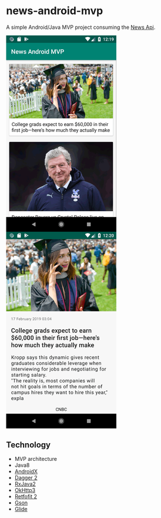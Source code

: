 # news-android-mvp
A simple Android/Java MVP project consuming the [News Api](https://newsapi.org/).

<img src="https://github.com/pablokintopp/news-android-mvp/blob/master/screenshots/01.png" width="300" style="max-width:100%;" align="left"/>
<img src="https://github.com/pablokintopp/news-android-mvp/blob/master/screenshots/02.png" width="300" style="max-width:100%;" />


## Technology
* MVP architecture
* Java8
* [AndroidX](https://developer.android.com/jetpack/androidx/)
* [Dagger 2](https://google.github.io/dagger/)
* [RxJava2](https://github.com/ReactiveX/RxJava)
* [OkHttp3](http://square.github.io/okhttp/)
* [Retfofit 2](https://square.github.io/retrofit/)
* [Gson](https://github.com/google/gson)
* [Glide](http://square.github.io/picasso/)
